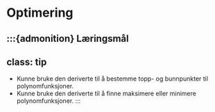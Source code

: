 # Optimering


:::{admonition} Læringsmål
---
class: tip
---
* Kunne bruke den deriverte til å bestemme topp- og bunnpunkter til polynomfunksjoner.
* Kunne bruke den deriverte til å finne maksimere eller minimere polynomfunksjoner.
:::